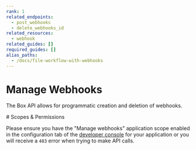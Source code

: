 ```yaml
---
rank: 1
related_endpoints:
  - post_webhooks
  - delete_webhooks_id
related_resources: 
  - webhook
related_guides: []
required_guides: []
alias_paths:
  - /docs/file-workflow-with-webhooks
---
```


# Manage Webhooks

The Box API allows for programmatic creation and deletion of webhooks.

<Message type='warning'>
  # Scopes & Permissions

  Please ensure you have the "Manage webhooks" application scope enabled in the
  configuration tab of the [developer console][console] for your application or
  you will receive a `403` error when trying to make API calls.
</Message>

[console]: https://app.box.com/developers/console
